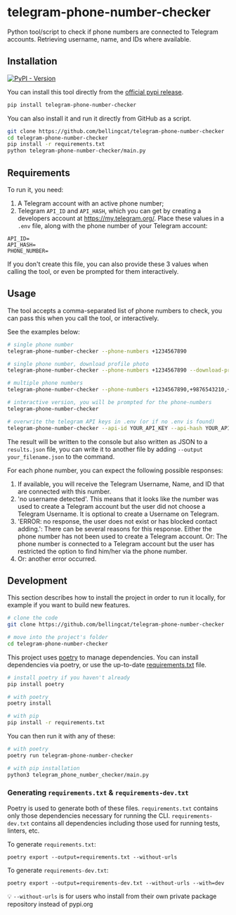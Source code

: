 # telegram-phone-number-checker

Python tool/script to check if phone numbers are connected to Telegram accounts. Retrieving username, name, and IDs where available.

## Installation

[![PyPI - Version](https://img.shields.io/pypi/v/telegram-phone-number-checker)
](https://pypi.org/project/telegram-phone-number-checker/)

You can install this tool directly from the [official pypi release](https://pypi.org/project/telegram-phone-number-checker/).

```bash
pip install telegram-phone-number-checker
```

You can also install it and run it directly from GitHub as a script.
```bash
git clone https://github.com/bellingcat/telegram-phone-number-checker
cd telegram-phone-number-checker
pip install -r requirements.txt
python telegram-phone-number-checker/main.py
```

## Requirements
To run it, you need:

1. A Telegram account with an active phone number;
2. Telegram `API_ID` and `API_HASH`, which you can get by creating a developers account at https://my.telegram.org/. Place these values in a `.env` file, along with the phone number of your Telegram account:

```
API_ID=
API_HASH=
PHONE_NUMBER=
```
If you don't create this file, you can also provide these 3 values when calling the tool, or even be prompted for them interactively.

## Usage
The tool accepts a comma-separated list of phone numbers to check, you can pass this when you call the tool, or interactively.

See the examples below:

```bash
# single phone number
telegram-phone-number-checker --phone-numbers +1234567890

# single phone number, download profile photo
telegram-phone-number-checker --phone-numbers +1234567890 --download-profile-photos

# multiple phone numbers
telegram-phone-number-checker --phone-numbers +1234567890,+9876543210,+111111111

# interactive version, you will be prompted for the phone-numbers
telegram-phone-number-checker

# overwrite the telegram API keys in .env (or if no .env is found)
telegram-phone-number-checker --api-id YOUR_API_KEY --api-hash YOUR_API_HASH --api-phone-number YOUR_PHONE_NUMBER --phone-numbers +1234567890
```

The result will be written to the console but also written as JSON to a `results.json` file, you can write it to another file by adding `--output your_filename.json` to the command.

For each phone number, you can expect the following possible responses:

1. If available, you will receive the Telegram Username, Name, and ID that are connected with this number.
2. 'no username detected'. This means that it looks like the number was used to create a Telegram account but the user did not choose a Telegram Username. It is optional to create a Username on Telegram.
3. 'ERROR: no response, the user does not exist or has blocked contact adding.': There can be several reasons for this response. Either the phone number has not been used to create a Telegram account. Or: The phone number is connected to a Telegram account but the user has restricted the option to find him/her via the phone number.
4. Or: another error occurred.


## Development 
This section describes how to install the project in order to run it locally, for example if you want to build new features.

```bash
# clone the code
git clone https://github.com/bellingcat/telegram-phone-number-checker

# move into the project's folder
cd telegram-phone-number-checker
```

This project uses [poetry](https://python-poetry.org/) to manage dependencies. You can install dependencies via poetry, or use the up-to-date [requirements.txt](requirements.txt) file.

```bash
# install poetry if you haven't already
pip install poetry

# with poetry
poetry install

# with pip
pip install -r requirements.txt
```

You can then run it with any of these:
```bash
# with poetry
poetry run telegram-phone-number-checker

# with pip installation
python3 telegram_phone_number_checker/main.py
```

### Generating `requirements.txt` & `requirements-dev.txt`

Poetry is used to generate both of these files. `requirements.txt` contains only those dependencies necessary for
running the CLI. `requirements-dev.txt` contains all dependencies including those used for running tests, linters, etc.

To generate `requirements.txt`:

```shell
poetry export --output=requirements.txt --without-urls
```

To generate `requirements-dev.txt`:

```shell
poetry export --output=requirements-dev.txt --without-urls --with=dev
```

💡 `--without-urls` is for users who install from their own private package repository
instead of pypi.org
